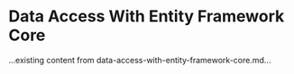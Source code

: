 # Data Access With Entity Framework Core

...existing content from data-access-with-entity-framework-core.md...
